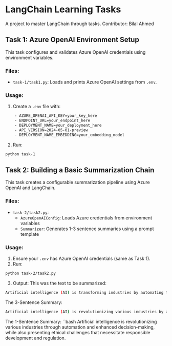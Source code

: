 # LangChain Learning Tasks

A project to master LangChain through tasks.
Contributor: Bilal Ahmed

## Task 1: Azure OpenAI Environment Setup

This task configures and validates Azure OpenAI credentials using environment variables.

### Files:

- `task-1/task1.py`: Loads and prints Azure OpenAI settings from `.env`.

### Usage:

1. Create a `.env` file with:

```bash
    - AZURE_OPENAI_API_KEY=your_key_here
    - ENDPOINT_URL=your_endpoint_here
    - DEPLOYMENT_NAME=your_deployment_here
    - API_VERSION=2024-05-01-preview
    - DEPLOYMENT_NAME_EMBEDDING=your_embedding_model
```

2. Run:

```bash
python task-1
```

## Task 2: Building a Basic Summarization Chain

This task creates a configurable summarization pipeline using Azure OpenAI and LangChain.

### Files:

- `task-2/task2.py`:
  - `AzureOpenAIConfig`: Loads Azure credentials from environment variables
  - `Summarizer`: Generates 1-3 sentence summaries using a prompt template

### Usage:

1. Ensure your `.env` has Azure OpenAI credentials (same as Task 1).
2. Run:

```bash
python task-2/task2.py
```

3. Output:
   This was the text to be summarized:

```bash
Artificial intelligence (AI) is transforming industries by automating tasks, improving decision-making, and enabling new innovations. From healthcare diagnostics to self-driving cars, AI applications are expanding rapidly. Machine learning, a subset of AI, allows systems to learn from data without explicit programming. Deep learning, using neural networks, powers advanced applications like image recognition and natural language processing. However, AI also raises ethical concerns, including job displacement and bias in algorithms. Governments and organizations are working on regulations to ensure responsible AI development. Future advancements may include general AI, which could perform any intellectual task a human can. Researchers are also exploring ways to make AI more transparent and explainable. Despite challenges, AI's potential to improve efficiency and solve complex problems makes it a key technology for the future.
```

The 3-Sentence Summary:

```bash
Artificial intelligence (AI) is revolutionizing various industries by automating tasks and enhancing decision-making, with applications ranging from healthcare diagnostics to self-driving cars. While AI offers significant benefits, it also raises ethical concerns such as job displacement and algorithmic bias, prompting governments and organizations to seek regulations for responsible development. Looking ahead, advancements like general AI and efforts to improve transparency and explainability could further harness AI's potential to solve complex problems and enhance efficiency.
```

The 1-Sentence Summary:
``bash
Artificial intelligence is revolutionizing various industries through automation and enhanced decision-making, while also presenting ethical challenges that necessitate responsible development and regulation.

```

```
